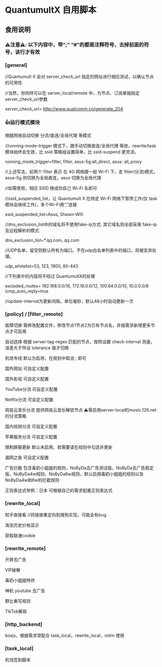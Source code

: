# QuantumultX 自用脚本
## 食用说明
### ⚠️注意⚠️: 以下内容中，带“;” “#”的都是注释符号，去掉前面的符号，该行才有效

### [general]

//Quantumult X 会对 server_check_url 指定的网址进行相应测试，以确认节点的可用性

//当然，你同样可以在 server_local/remote 中，为节点、订阅单独指定server_check_url参数

server_check_url= http://www.qualcomm.cn/generate_204

### 👍运行模式模块
根据网络自动切换 分流/直连/全局代理 等模式

//running-mode-trigger 模式下，跟手动切换直连/全局代理 等效，rewrite/task 模块始终会生效，比 ssid 策略组设置简单，比 ssid-suspend 更灵活。

running_mode_trigger=filter, filter, asus-5g:all_direct, asus: all_proxy

//上述写法，前两个 filter 表示 在 4G 网络跟一般 Wi-Fi 下，走 filter(分流)模式，asus-5g 则切换为全局直连，asus 切换为全局代理

//如需使用，相应 SSID 换成你自己 Wi-Fi 名即可

//ssid_suspended_list，让 Quantumult X 在特定 Wi-Fi 网络下暂停工作(仅 task 模块会继续工作)，多个Wi-Fi用“,”连接

ssid_suspended_list=Asus, Shawn-Wifi

//dns_exclusion_list中的域名将不使用fake-ip方式. 其它域名则全部采用 fake-ip 及远程解析的模式

dns_exclusion_list=*.qq.com, qq.com

//UDP名单，留空则默认所有为端口。不在udp白名单列表中的端口，将被丢弃处理。

udp_whitelist=53, 123, 1900, 80-443

//下列表中的内容将不经过 QuantumultX的处理

excluded_routes= 192.168.0.0/16, 172.16.0.0/12, 100.64.0.0/10, 10.0.0.0/8
icmp_auto_reply=true

//update-interval为更新间隔，单位毫秒，默认48小时自动更新一次

### [policy] / [filter_remote]

故障切换 需修改配置文件，修改节点1节点2为已有节点名，并按需求新增更多节点才可启用

自动选择 根据 server-tag-regex 匹配的节点，按照设置 check-interval 测速，误差大于所设 tolerance 值才切换

机场专线 默认为启用，在规则中取消 ; 即可

国外网站 可自定义配置

国外影视 可自定义配置

YouTube分流 可自定义配置

Netflix分流 可自定义配置

网易云音乐分流 提供网易云音乐解锁节点 ⚠️需启用server-local的music.126.net的分流策略

国内视频分流 可自定义配置

苹果服务分流 可自定义配置

限制屏蔽更新 默认未启用，若需要请在规则中勾选并更新

漏网之鱼 可自定义配置

广告拦截 包含毒奶小姐姐的规则，NoByDa去广告测试版，NoByDa去广告稳定版，NoByDa4w规则，NoByDa6w规则，默认启用毒奶小姐姐的规则以及NoByDa4w和6w的拦截规则

正则表达式举例：日本 可根据自己的需求配置正则表达式

### [rewrite_local]

知乎直接看  //将链接重定向到搜狗实现，可能会有bug

淘宝历史价格显示

获取联通cookie

### [rewrite_remote]

开屏去广告

VIP破解

毒奶小姐姐特供

神机 youtube 去广告

野比重写规则

TikTok解锁

### [http_backend]

boxjs，根据需求常配合 task_local，rewrite_local，mitm 使用

### [task_local]

机场签到脚本
